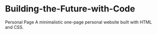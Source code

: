 # Building-the-Future-with-Code
 Personal Page  A minimalistic one-page personal website built with HTML and CSS.
